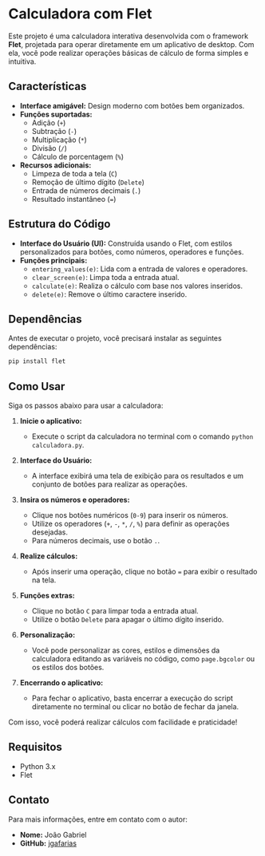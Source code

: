 # Calculadora com Flet

Este projeto é uma calculadora interativa desenvolvida com o framework **Flet**, projetada para operar diretamente em um aplicativo de desktop. Com ela, você pode realizar operações básicas de cálculo de forma simples e intuitiva.

## Características

- **Interface amigável:** Design moderno com botões bem organizados.
- **Funções suportadas:**
  - Adição (`+`)
  - Subtração (`-`)
  - Multiplicação (`*`)
  - Divisão (`/`)
  - Cálculo de porcentagem (`%`)
- **Recursos adicionais:**
  - Limpeza de toda a tela (`C`)
  - Remoção de último dígito (`Delete`)
  - Entrada de números decimais (`.`)
  - Resultado instantâneo (`=`)

## Estrutura do Código

- **Interface do Usuário (UI):** Construída usando o Flet, com estilos personalizados para botões, como números, operadores e funções.
- **Funções principais:**
  - `entering_values(e)`: Lida com a entrada de valores e operadores.
  - `clear_screen(e)`: Limpa toda a entrada atual.
  - `calculate(e)`: Realiza o cálculo com base nos valores inseridos.
  - `delete(e)`: Remove o último caractere inserido.

## Dependências

Antes de executar o projeto, você precisará instalar as seguintes dependências:

```bash
pip install flet
```

## Como Usar

Siga os passos abaixo para usar a calculadora:

1. **Inicie o aplicativo:**
   - Execute o script da calculadora no terminal com o comando `python calculadora.py`.

2. **Interface do Usuário:**
   - A interface exibirá uma tela de exibição para os resultados e um conjunto de botões para realizar as operações.

3. **Insira os números e operadores:**
   - Clique nos botões numéricos (`0-9`) para inserir os números.
   - Utilize os operadores (`+`, `-`, `*`, `/`, `%`) para definir as operações desejadas.
   - Para números decimais, use o botão `.`.

4. **Realize cálculos:**
   - Após inserir uma operação, clique no botão `=` para exibir o resultado na tela.

5. **Funções extras:**
   - Clique no botão `C` para limpar toda a entrada atual.
   - Utilize o botão `Delete` para apagar o último dígito inserido.

6. **Personalização:**
   - Você pode personalizar as cores, estilos e dimensões da calculadora editando as variáveis no código, como `page.bgcolor` ou os estilos dos botões.

7. **Encerrando o aplicativo:**
   - Para fechar o aplicativo, basta encerrar a execução do script diretamente no terminal ou clicar no botão de fechar da janela.

Com isso, você poderá realizar cálculos com facilidade e praticidade!

## Requisitos
- Python 3.x
- Flet

## Contato

Para mais informações, entre em contato com o autor:

- **Nome:** João Gabriel
- **GitHub:** [jgafarias](https://github.com/jgafarias)
